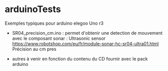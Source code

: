 # arduinoTests
Exemples typiques pour arduino elegoo Uno r3


- SR04_precision_cm.ino :
permet d'obtenir une detection de mouvement avec le composant sonar : Ultrasonic sensor https://www.robotshop.com/eu/fr/module-sonar-hc-sr04-ultra01.html
Précision au cm pres

- autres à venir en fonction du contenu du CD fournir avec le pack arduino
